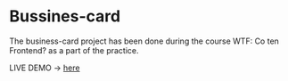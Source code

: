 # Bussines-card

The business-card project has been done during the course WTF: Co ten Frontend? as a part of the practice.

LIVE DEMO -> [here](https://dawid-klos.github.io/business-card/)
